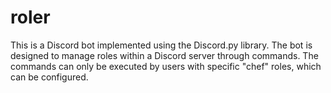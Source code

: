 # roler
This is a Discord bot implemented using the Discord.py library. The bot is designed to manage roles within a Discord server through commands. The commands can only be executed by users with specific "chef" roles, which can be configured.
